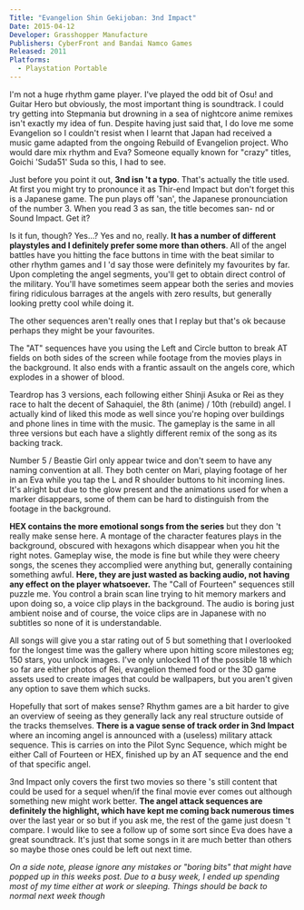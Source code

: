 ```yaml
---
Title: "Evangelion Shin Gekijoban: 3nd Impact"
Date: 2015-04-12
Developer: Grasshopper Manufacture  
Publishers: CyberFront and Bandai Namco Games  
Released: 2011  
Platforms:
  - Playstation Portable  
--- 
```


I'm not a huge rhythm game player. I've played the odd bit of Osu! and Guitar
Hero but obviously, the most important thing is soundtrack. I could try
getting into Stepmania but drowning in a sea of nightcore anime remixes isn't
exactly my idea of fun. Despite having just said that, I do love me some
Evangelion so I couldn't resist when I learnt that Japan had received a music
game adapted from the ongoing Rebuild of Evangelion project. Who would dare
mix rhythm and Eva? Someone equally known for "crazy" titles, Goichi 'Suda51'
Suda so this, I had to see.  
  
Just before you point it out, **3nd isn 't a typo**. That's actually the title
used. At first you might try to pronounce it as Thir-end Impact but don't
forget this is a Japanese game. The pun plays off 'san', the Japanese
pronounciation of the number 3. When you read 3 as san, the title becomes san-
nd or Sound Impact. Get it?  
  
Is it fun, though? Yes…? Yes and no, really. **It has a number of different
playstyles and I definitely prefer some more than others**. All of the angel
battles have you hitting the face buttons in time with the beat similar to
other rhythm games and I 'd say those were definitely my favourites by far.
Upon completing the angel segments, you'll get to obtain direct control of the
military. You'll have sometimes seem appear both the series and movies firing
ridiculous barrages at the angels with zero results, but generally looking
pretty cool while doing it.  
  
The other sequences aren't really ones that I replay but that's ok because
perhaps they might be your favourites.  
  
The "AT" sequences have you using the Left and Circle button to break AT
fields on both sides of the screen while footage from the movies plays in the
background. It also ends with a frantic assault on the angels core, which
explodes in a shower of blood.  
  
Teardrop has 3 versions, each following either Shinji Asuka or Rei as they
race to halt the decent of Sahaquiel, the 8th (anime) / 10th (rebuild) angel.
I actually kind of liked this mode as well since you're hoping over buildings
and phone lines in time with the music. The gameplay is the same in all three
versions but each have a slightly different remix of the song as its backing
track.  
  
Number 5 / Beastie Girl only appear twice and don't seem to have any naming
convention at all. They both center on Mari, playing footage of her in an Eva
while you tap the L and R shoulder buttons to hit incoming lines. It's alright
but due to the glow present and the animations used for when a marker
disappears, some of them can be hard to distinguish from the footage in the
background.  
  
**HEX contains the more emotional songs from the series** but they don 't
really make sense here. A montage of the character features plays in the
background, obscured with hexagons which disappear when you hit the right
notes. Gameplay wise, the mode is fine but while they were cheery songs, the
scenes they accomplied were anything but, generally containing something
awful. **Here, they are just wasted as backing audio, not having any effect on
the player whatsoever.** The  "Call of Fourteen" sequences still puzzle me.
You control a brain scan line trying to hit memory markers and upon doing so,
a voice clip plays in the background. The audio is boring just ambient noise
and of course, the voice clips are in Japanese with no subtitles so none of it
is understandable.  
  
All songs will give you a star rating out of 5 but something that I overlooked
for the longest time was the gallery where upon hitting score milestones eg;
150 stars, you unlock images. I've only unlocked 11 of the possible 18 which
so far are either photos of Rei, evangelion themed food or the 3D game assets
used to create images that could be wallpapers, but you aren't given any
option to save them which sucks.  
  
Hopefully that sort of makes sense? Rhythm games are a bit harder to give an
overview of seeing as they generally lack any real structure outside of the
tracks themselves. **There is a vague sense of track order in 3nd Impact**
where an incoming angel is announced with a (useless) military attack
sequence. This is carries on into the Pilot Sync Sequence, which might be
either Call of Fourteen or HEX, finished up by an AT sequence and the end of
that specific angel.  
  
3nd Impact only covers the first two movies so there 's still content that
could be used for a sequel when/if the final movie ever comes out although
something new might work better. **The angel attack sequences are definitely
the highlight, which have kept me coming back numerous times** over the last
year or so but if you ask me, the rest of the game just doesn 't compare. I
would like to see a follow up of some sort since Eva does have a great
soundtrack. It's just that some songs in it are much better than others so
maybe those ones could be left out next time.  
 
 _On a side note, please ignore any mistakes or "boring bits" that might have
popped up in this weeks post. Due to a busy week, I ended up spending most of
my time either at work or sleeping. Things should be back to normal next week
though_

